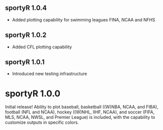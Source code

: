 ## sportyR 1.0.4

- Added plotting capability for swimming leagues FINA, NCAA and NFHS

## sportyR 1.0.2

- Added CFL plotting capability

## sportyR 1.0.1

- Introduced new testing infrastructure

# sportyR 1.0.0

Initial release! Ability to plot baseball, basketball ((W)NBA, NCAA, and FIBA), football (NFL and NCAA), hockey ((W)NHL, IIHF, NCAA), and soccer (FIFA, MLS, NCAA, NWSL, and Premier League) is included, with the capability to customize outputs in specific colors.
